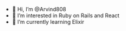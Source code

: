 - 👋 Hi, I’m @Arvind808
- 👀 I’m interested in Ruby on Rails and React
- 🌱 I’m currently learning Elixir

<!---
Arvind808/Arvind808 is a ✨ special ✨ repository because its `README.md` (this file) appears on your GitHub profile.
You can click the Preview link to take a look at your changes.
--->
